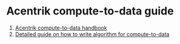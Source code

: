 # Acentrik compute-to-data guide
1. [Acentrik compute-to-data handbook](/guides/c2d_guide.md)
2. [Detailed guide on how to write algorithm for compute-to-data](/guides/how-to-write-algorithm_guide.md)
